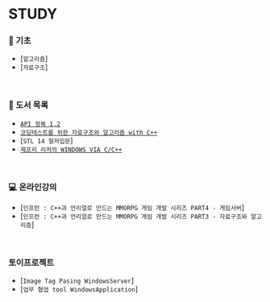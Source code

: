#  STUDY 

### 📝 기초
   - [`알고리즘`]
   - [`자료구조`]
<br>

### 📗 도서 목록
   - [`API 정복 1,2`](https://github.com/ktn1114/Study/tree/master/WinAPI)
   - [`코딩테스트를 위한 자료구조와 알고리즘 with C++`](https://github.com/ktn1114/Study/tree/master/WinAPI)
   - [`STL 14 철저입문`]
   - [`제프리 리처의 WINDOWS VIA C/C++`](https://github.com/ktn1114/Study/tree/master/WinAPI)
<br>

### 💻 온라인강의
   - [`인프런 : C++과 언리얼로 만드는 MMORPG 게임 개발 시리즈 PART4 - 게임서버`]
   - [`인프런 : C++과 언리얼로 만드는 MMORPG 게임 개발 시리즈 PART3 - 자료구조와 알고리즘`]
<br>

### 토이프로젝트
   - [`Image Tag Pasing WindowsServer`]
   - [`업무 협업 tool WindowsApplication`]
<br>

